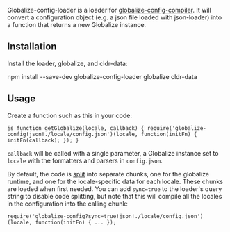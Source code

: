Globalize-config-loader is a loader for [globalize-config-compiler](https://github.com/nkovacs/globalize-config-compiler).
It will convert a configuration object (e.g. a json file loaded with json-loader) into a function that returns a new Globalize instance.

## Installation

Install the loader, globalize, and cldr-data:

npm install --save-dev globalize-config-loader globalize cldr-data

## Usage

Create a function such as this in your code:

`js
function getGlobalize(locale, callback) {
    require('globalize-config!json!./locale/config.json')(locale, function(initFn) {
        initFn(callback);
    });
}
`

`callback` will be called with a single parameter, a Globalize instance
set to `locale` with the formatters and parsers in `config.json`.

By default, the code is [split](https://webpack.github.io/docs/code-splitting.html) into
separate chunks, one for the globalize runtime, and one for the locale-specific data for each locale.
These chunks are loaded when first needed.
You can add `sync=true` to the loader's query string to disable code splitting,
but note that this will compile all the locales in the configuration into the calling chunk:

`require('globalize-config?sync=true!json!./locale/config.json')(locale, function(initFn) { ... });`
